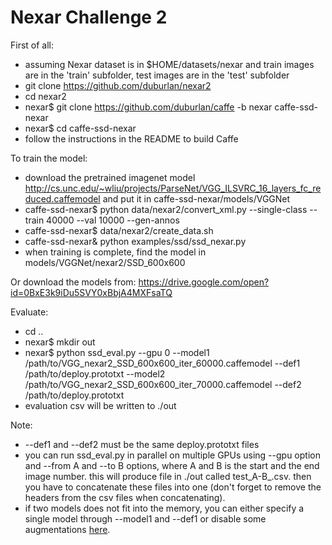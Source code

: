 # Nexar Challenge 2

First of all:
- assuming Nexar dataset is in $HOME/datasets/nexar and train images are in the 'train' subfolder, test images are in the 'test' subfolder
- git clone https://github.com/duburlan/nexar2
- cd nexar2
- nexar$ git clone https://github.com/duburlan/caffe -b nexar caffe-ssd-nexar
- nexar$ cd caffe-ssd-nexar
- follow the instructions in the README to build Caffe

To train the model:
- download the pretrained imagenet model http://cs.unc.edu/~wliu/projects/ParseNet/VGG_ILSVRC_16_layers_fc_reduced.caffemodel and put it in caffe-ssd-nexar/models/VGGNet
- caffe-ssd-nexar$ python data/nexar2/convert_xml.py --single-class --train 40000 --val 10000 --gen-annos
- caffe-ssd-nexar$ data/nexar2/create_data.sh
- caffe-ssd-nexar& python examples/ssd/ssd_nexar.py
- when training is complete, find the model in models/VGGNet/nexar2/SSD_600x600

Or download the models from: https://drive.google.com/open?id=0BxE3k9iDu5SVY0xBbjA4MXFsaTQ

Evaluate:
- cd ..
- nexar$ mkdir out
- nexar$ python ssd_eval.py --gpu 0 --model1 /path/to/VGG_nexar2_SSD_600x600_iter_60000.caffemodel --def1 /path/to/deploy.prototxt --model2 /path/to/VGG_nexar2_SSD_600x600_iter_70000.caffemodel --def2 /path/to/deploy.prototxt
- evaluation csv will be written to ./out

Note:
- --def1 and --def2 must be the same deploy.prototxt files
- you can run ssd_eval.py in parallel on multiple GPUs using --gpu option and --from A and --to B options, where A and B is the start and the end image number. this will produce file in ./out called test_A-B_.csv. then you have to concatenate these files into one (don't forget to remove the headers from the csv files when concatenating).
- if two models does not fit into the memory, you can either specify a single model through --model1 and --def1 or disable some augmentations [here](https://github.com/duburlan/nexar2/blob/724ce584879dd34722f1db77c39e09c62bb629d9/ssd_eval.py#L116).
